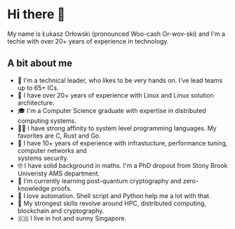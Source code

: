 # Hi there 👋

My name is Łukasz Orłowski (pronounced Woo-cash Or-wov-ski) and I'm a techie with over 20+ years of
experience in technology.

## A bit about me

* 🙌 I'm a technical leader, who likes to be very hands on. I've lead teams up to 65+ ICs.
* 🐧 I have over 20+ years of experience with Linux and Linux solution architecture.
* 🎓 I'm a Computer Science graduate with expertise in distributed computing systems.
* 🧑‍💻 I have strong affinity to system level programming languages. My favorites are C, Rust and Go.
* 🧩 I have 10+ years of experience with infrastucture, performance tuning, computer networks and  
systems security.
* 🤓 I have solid background in maths. I'm a PhD dropout from Stony Brook Univeristy AMS department.
* 🌱 I'm currently learning post-quantum cryptography and zero-knowledge proofs.
* 🤖 I love automation. Shell script and Python help me a lot with that.
* 💪 My strongest skills revolve around HPC, distributed computing, blockchain and cryptography.
* 🇸🇬 I live in hot and sunny Singapore.
